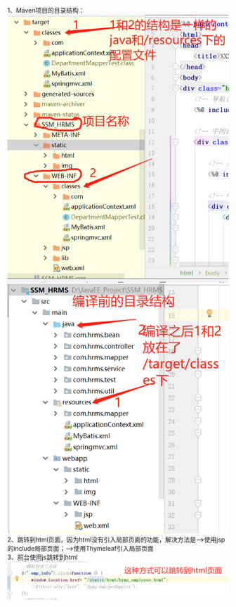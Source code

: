 1、Maven项目的目录结构：<br>
![](https://github.com/nextyearmuscleman/SSM_detail/raw/master/picture/maven%E6%9E%84%E5%BB%BA%E4%B9%8B%E5%90%8E%E7%9A%84%E9%A1%B9%E7%9B%AE%E7%9B%AE%E5%BD%95.png)
![](https://github.com/nextyearmuscleman/SSM_detail/raw/master/picture/maven%E9%A1%B9%E7%9B%AEbuild%E4%B9%8B%E5%89%8D%E7%9B%AE%E5%BD%95.png)<br>
2、跳转到html页面，因为html没有引入局部页面的功能，解决方法是-->使用jsp的include局部页面；-->使用Thymeleaf引入局部页面<br>
3、前台使用js跳转到html![](https://github.com/nextyearmuscleman/SSM_detail/raw/master/picture/%E8%B7%B3%E8%BD%AC%E5%88%B0html.png)

